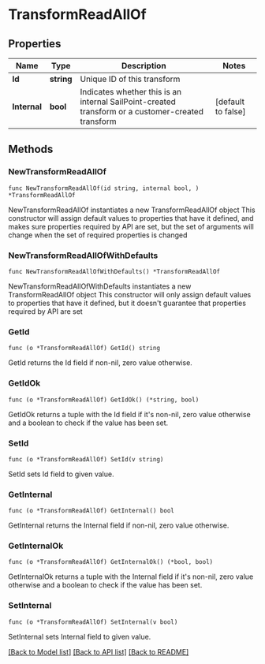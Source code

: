 # TransformReadAllOf

## Properties

Name | Type | Description | Notes
------------ | ------------- | ------------- | -------------
**Id** | **string** | Unique ID of this transform | 
**Internal** | **bool** | Indicates whether this is an internal SailPoint-created transform or a customer-created transform | [default to false]

## Methods

### NewTransformReadAllOf

`func NewTransformReadAllOf(id string, internal bool, ) *TransformReadAllOf`

NewTransformReadAllOf instantiates a new TransformReadAllOf object
This constructor will assign default values to properties that have it defined,
and makes sure properties required by API are set, but the set of arguments
will change when the set of required properties is changed

### NewTransformReadAllOfWithDefaults

`func NewTransformReadAllOfWithDefaults() *TransformReadAllOf`

NewTransformReadAllOfWithDefaults instantiates a new TransformReadAllOf object
This constructor will only assign default values to properties that have it defined,
but it doesn't guarantee that properties required by API are set

### GetId

`func (o *TransformReadAllOf) GetId() string`

GetId returns the Id field if non-nil, zero value otherwise.

### GetIdOk

`func (o *TransformReadAllOf) GetIdOk() (*string, bool)`

GetIdOk returns a tuple with the Id field if it's non-nil, zero value otherwise
and a boolean to check if the value has been set.

### SetId

`func (o *TransformReadAllOf) SetId(v string)`

SetId sets Id field to given value.


### GetInternal

`func (o *TransformReadAllOf) GetInternal() bool`

GetInternal returns the Internal field if non-nil, zero value otherwise.

### GetInternalOk

`func (o *TransformReadAllOf) GetInternalOk() (*bool, bool)`

GetInternalOk returns a tuple with the Internal field if it's non-nil, zero value otherwise
and a boolean to check if the value has been set.

### SetInternal

`func (o *TransformReadAllOf) SetInternal(v bool)`

SetInternal sets Internal field to given value.



[[Back to Model list]](../README.md#documentation-for-models) [[Back to API list]](../README.md#documentation-for-api-endpoints) [[Back to README]](../README.md)


